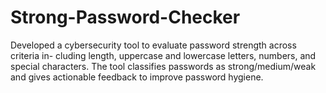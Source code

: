 # Strong-Password-Checker
Developed a cybersecurity tool to evaluate password strength across criteria in- cluding length, uppercase and lowercase letters, numbers, and special characters. The tool classifies passwords as strong/medium/weak and gives actionable feedback to improve password hygiene.
